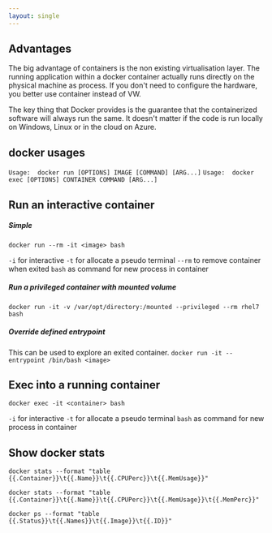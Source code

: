 ```yaml
---
layout: single
---
```


## Advantages
The big advantage of containers is the non existing virtualisation layer. The running application within a docker container actually runs directly on the physical machine as process.
If you don't need to configure the hardware, you better use container instead of VW.

The key thing that Docker provides is the guarantee that the containerized software will always run the same. It doesn't matter if the code is run locally on Windows, Linux or in the cloud on Azure.

## docker usages
```Usage:  docker run [OPTIONS] IMAGE [COMMAND] [ARG...]```
```Usage:  docker exec [OPTIONS] CONTAINER COMMAND [ARG...]```

## Run an interactive container

##### Simple
```docker run --rm -it <image> bash```

```-i``` for interactive 
```-t``` for allocate a pseudo terminal
```--rm``` to remove container when exited 
```bash``` as command for new process in container 

##### Run a privileged container with mounted volume
```docker run -it -v /var/opt/directory:/mounted --privileged --rm rhel7 bash```

##### Override defined entrypoint
This can be used to explore an exited container.
```docker run -it --entrypoint /bin/bash <image>```

## Exec into a running container
```docker exec -it <container> bash```

```-i``` for interactive 
```-t``` for allocate a pseudo terminal 
```bash``` as command for new process in container  


## Show docker stats
```docker stats --format "table {{.Container}}\t{{.Name}}\t{{.CPUPerc}}\t{{.MemUsage}}"```

```docker stats --format "table {{.Container}}\t{{.Name}}\t{{.CPUPerc}}\t{{.MemUsage}}\t{{.MemPerc}}"```

```docker ps --format "table {{.Status}}\t{{.Names}}\t{{.Image}}\t{{.ID}}"```
